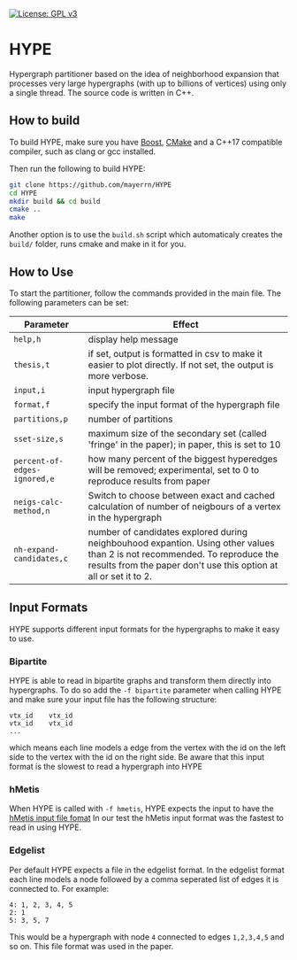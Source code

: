 [![License: GPL v3](https://img.shields.io/badge/License-GPL%20v3-blue.svg)](https://www.gnu.org/licenses/gpl-3.0)


# HYPE
Hypergraph partitioner based on the idea of neighborhood expansion that processes very large hypergraphs (with up to billions of vertices) using only a single thread. The source code is written in C++.

## How to build 
To build HYPE, make sure you have [Boost](https://www.boost.org/), [CMake](https://cmake.org) and a C++17 compatible
compiler, such as clang or gcc installed.

Then run the following to build HYPE:
```sh
git clone https://github.com/mayerrn/HYPE
cd HYPE
mkdir build && cd build
cmake ..
make
```
Another option is to use the `build.sh` script which automaticaly creates the `build/` 
folder, runs cmake and make in it for you.

## How to Use
To start the partitioner, follow the commands provided in the main file. The following parameters can be set:

Parameter | Effect
----------- | -----------
`help,h` | display help message
`thesis,t` | if set, output is formatted in csv to make it easier to plot directly. If not set, the output is more verbose.
`input,i`| input hypergraph file
`format,f` | specify the input format of the hypergraph file
`partitions,p` | number of partitions
`sset-size,s` | maximum size of the secondary set (called 'fringe' in the paper); in paper, this is set to 10
`percent-of-edges-ignored,e` | how many percent of the biggest hyperedges will be removed; experimental, set to 0 to reproduce results from paper
`neigs-calc-method,n` | Switch to choose between exact and cached calculation of number of neigbours of a vertex in the hypergraph
`nh-expand-candidates,c` | number of candidates explored during neighbouhood expantion. Using other values than 2 is not recommended. To reproduce the results from the paper don't use this option at all or set it to 2.

## Input Formats
HYPE supports different input formats for the hypergraphs to make it easy to use.

### Bipartite
HYPE is able to read in bipartite graphs and transform them directly into hypergraphs.
To do so add the `-f bipartite` parameter when calling HYPE and make sure your input file
has the following structure:
```
vtx_id    vtx_id
vtx_id    vtx_id
...
```
which means each line models a edge from the vertex with the id on the 
left side to the vertex with the id on the right side.
Be aware that this input format is the slowest to read a hypergraph into HYPE

### hMetis
When HYPE is called with `-f hmetis`, HYPE expects the input to have the [hMetis input file fomat](http://glaros.dtc.umn.edu/gkhome/fetch/sw/hmetis/manual.pdf)
In our test the hMetis input format was the fastest to read in using HYPE.

### Edgelist
Per default HYPE expects a file in the edgelist format.
In the edgelist format each line models a node followed by a comma 
seperated list of edges it is connected to. 
For example:
```
4: 1, 2, 3, 4, 5
2: 1
5: 3, 5, 7
```
This would be a hypergraph with node `4` connected to edges `1,2,3,4,5` and so on.
This file format was used in the paper.
